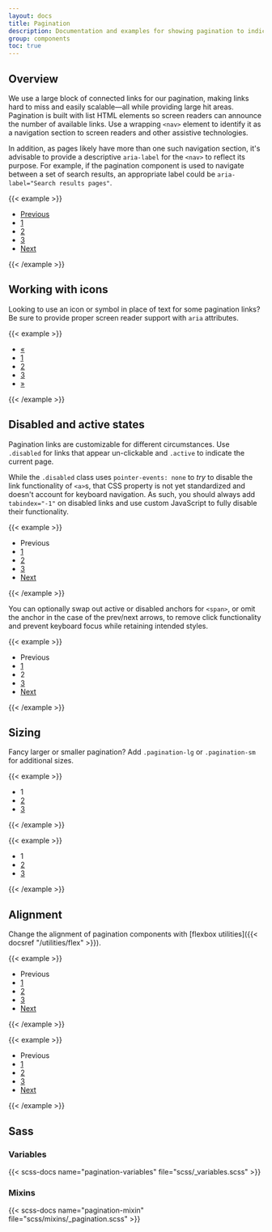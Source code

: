 ```yaml
---
layout: docs
title: Pagination
description: Documentation and examples for showing pagination to indicate a series of related content exists across multiple pages.
group: components
toc: true
---
```


## Overview

We use a large block of connected links for our pagination, making links hard to miss and easily scalable—all while providing large hit areas. Pagination is built with list HTML elements so screen readers can announce the number of available links. Use a wrapping `<nav>` element to identify it as a navigation section to screen readers and other assistive technologies.

In addition, as pages likely have more than one such navigation section, it's advisable to provide a descriptive `aria-label` for the `<nav>` to reflect its purpose. For example, if the pagination component is used to navigate between a set of search results, an appropriate label could be `aria-label="Search results pages"`.

{{< example >}}
<nav aria-label="Page navigation example">
  <ul class="bs-pagination">
    <li class="bs-page-item"><a class="bs-page-link" href="#">Previous</a></li>
    <li class="bs-page-item"><a class="bs-page-link" href="#">1</a></li>
    <li class="bs-page-item"><a class="bs-page-link" href="#">2</a></li>
    <li class="bs-page-item"><a class="bs-page-link" href="#">3</a></li>
    <li class="bs-page-item"><a class="bs-page-link" href="#">Next</a></li>
  </ul>
</nav>
{{< /example >}}

## Working with icons

Looking to use an icon or symbol in place of text for some pagination links? Be sure to provide proper screen reader support with `aria` attributes.

{{< example >}}
<nav aria-label="Page navigation example">
  <ul class="bs-pagination">
    <li class="bs-page-item">
      <a class="bs-page-link" href="#" aria-label="Previous">
        <span aria-hidden="true">&laquo;</span>
      </a>
    </li>
    <li class="bs-page-item"><a class="bs-page-link" href="#">1</a></li>
    <li class="bs-page-item"><a class="bs-page-link" href="#">2</a></li>
    <li class="bs-page-item"><a class="bs-page-link" href="#">3</a></li>
    <li class="bs-page-item">
      <a class="bs-page-link" href="#" aria-label="Next">
        <span aria-hidden="true">&raquo;</span>
      </a>
    </li>
  </ul>
</nav>
{{< /example >}}

## Disabled and active states

Pagination links are customizable for different circumstances. Use `.disabled` for links that appear un-clickable and `.active` to indicate the current page.

While the `.disabled` class uses `pointer-events: none` to _try_ to disable the link functionality of `<a>`s, that CSS property is not yet standardized and doesn't account for keyboard navigation. As such, you should always add `tabindex="-1"` on disabled links and use custom JavaScript to fully disable their functionality.

{{< example >}}
<nav aria-label="...">
  <ul class="bs-pagination">
    <li class="bs-page-item disabled">
      <a class="bs-page-link">Previous</a>
    </li>
    <li class="bs-page-item"><a class="bs-page-link" href="#">1</a></li>
    <li class="bs-page-item active" aria-current="page">
      <a class="bs-page-link" href="#">2</a>
    </li>
    <li class="bs-page-item"><a class="bs-page-link" href="#">3</a></li>
    <li class="bs-page-item">
      <a class="bs-page-link" href="#">Next</a>
    </li>
  </ul>
</nav>
{{< /example >}}

You can optionally swap out active or disabled anchors for `<span>`, or omit the anchor in the case of the prev/next arrows, to remove click functionality and prevent keyboard focus while retaining intended styles.

{{< example >}}
<nav aria-label="...">
  <ul class="bs-pagination">
    <li class="bs-page-item bs-disabled">
      <span class="bs-page-link">Previous</span>
    </li>
    <li class="bs-page-item"><a class="bs-page-link" href="#">1</a></li>
    <li class="bs-page-item active" aria-current="page">
      <span class="bs-page-link">2</span>
    </li>
    <li class="bs-page-item"><a class="bs-page-link" href="#">3</a></li>
    <li class="bs-page-item">
      <a class="bs-page-link" href="#">Next</a>
    </li>
  </ul>
</nav>
{{< /example >}}

## Sizing

Fancy larger or smaller pagination? Add `.pagination-lg` or `.pagination-sm` for additional sizes.

{{< example >}}
<nav aria-label="...">
  <ul class="bs-pagination bs-pagination-lg">
    <li class="bs-page-item bs-active" aria-current="page">
      <span class="bs-page-link">1</span>
    </li>
    <li class="bs-page-item"><a class="bs-page-link" href="#">2</a></li>
    <li class="bs-page-item"><a class="bs-page-link" href="#">3</a></li>
  </ul>
</nav>
{{< /example >}}

{{< example >}}
<nav aria-label="...">
  <ul class="bs-pagination bs-pagination-sm">
    <li class="bs-page-item bs-active" aria-current="page">
      <span class="bs-page-link">1</span>
    </li>
    <li class="bs-page-item"><a class="bs-page-link" href="#">2</a></li>
    <li class="bs-page-item"><a class="bs-page-link" href="#">3</a></li>
  </ul>
</nav>
{{< /example >}}

## Alignment

Change the alignment of pagination components with [flexbox utilities]({{< docsref "/utilities/flex" >}}).

{{< example >}}
<nav aria-label="Page navigation example">
  <ul class="bs-pagination bs-justify-content-center">
    <li class="bs-page-item bs-disabled">
      <a class="bs-page-link">Previous</a>
    </li>
    <li class="bs-page-item"><a class="bs-page-link" href="#">1</a></li>
    <li class="bs-page-item"><a class="bs-page-link" href="#">2</a></li>
    <li class="bs-page-item"><a class="bs-page-link" href="#">3</a></li>
    <li class="bs-page-item">
      <a class="bs-page-link" href="#">Next</a>
    </li>
  </ul>
</nav>
{{< /example >}}

{{< example >}}
<nav aria-label="Page navigation example">
  <ul class="bs-pagination bs-justify-content-end">
    <li class="bs-page-item bs-disabled">
      <a class="bs-page-link">Previous</a>
    </li>
    <li class="bs-page-item"><a class="bs-page-link" href="#">1</a></li>
    <li class="bs-page-item"><a class="bs-page-link" href="#">2</a></li>
    <li class="bs-page-item"><a class="bs-page-link" href="#">3</a></li>
    <li class="bs-page-item">
      <a class="bs-page-link" href="#">Next</a>
    </li>
  </ul>
</nav>
{{< /example >}}

## Sass

### Variables

{{< scss-docs name="pagination-variables" file="scss/_variables.scss" >}}

### Mixins

{{< scss-docs name="pagination-mixin" file="scss/mixins/_pagination.scss" >}}
